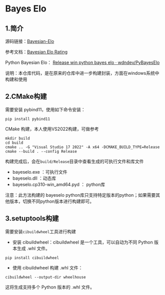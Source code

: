 # Bayes Elo

## 1.简介

源码链接：[Bayesian-Elo](https://github.com/yytdfc/Bayesian-Elo/tree/master)

参考文档：[Bayesian Elo Rating](https://www.remi-coulom.fr/Bayesian-Elo/)

Python Bayesian Elo： [Release win python bayes elo · wdndev/PyBayesElo](https://github.com/wdndev/PyBayesElo/releases/tag/win_python_bayes_elo)

说明：本仓库代码，是在原来的仓库中进一步构建封装，方面在windows系统中构建和使用

## 2.CMake构建

需要安装 pybind11，使用如下命令安装：

```shell
pip install pybind11
```

CMake 构建，本人使用VS2022构建，可做参考

```shell
mkdir build
cd build
cmake .. -G "Visual Studio 17 2022" -A x64 -DCMAKE_BUILD_TYPE=Release
cmake --build . --config Release
```

构建完成后，会在`build/Release`目录中查看生成的可执行文件和库文件

- bayeselo.exe ：可执行文件
- bayeselo.dll ：动态库
- bayeselo.cp310-win_amd64.pyd ： python库

注意：此方法构建的 bayeselo python库只支持特定版本的python；如果需要其他版本，切换不同python版本进行构建即可。

## 3.setuptools构建

需要安装`cibuildwheel`工具进行构建

- 安装 cibuildwheel：cibuildwheel 是一个工具，可以自动为不同 Python 版本生成 .whl 文件。

```shell
pip install cibuildwheel
```

- 使用 cibuildwheel 构建 .whl 文件：
  
```shell
cibuildwheel --output-dir wheelhouse
```

这将生成支持多个 Python 版本的 .whl 文件。


